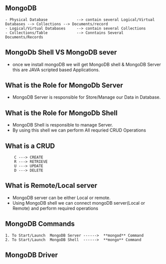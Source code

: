 ## MongoDB

```t
- Physical Database             --> contain several Logical/Virtual Databases --> Collections --> Documents/record 
- Logical/Virtual Databases     --> contain several Collections
- Collections/Table             --> Conntains Several Documents/Records
```
## MongoDb Shell VS MongoDB sever
- once we install mongoDB we will get  MongoDB shell & MongoDB Server this are JAVA scripted based Applications.

## What is the Role for MongoDb Server
- MongoDB Server is responsible for Store/Manage our Data in Database.

## What is the Role for MongoDb Shell
- MongoDB Shell is responsible to manage Server. 
- By using  this shell  we can perform All requried CRUD Operations 
## What is a CRUD
```t
    C ---> CREATE
    R ---> RETRIEVE
    U ---> UPDATE
    D ---> DELETE
```
## What is Remote/Local server
- MongoDB server can be either Local or remote.
- Using MongoDB shell we can connect mongoDB server(Local or Remote) and perform required operations 

## MongoDB Commands
```t
1. To Start/Launch  MongoDB Server ------>  **mongod** Command
2. To Start/Launch  MongoDB Shell  ------>  **mongo** Command
```
## MongoDB Driver

